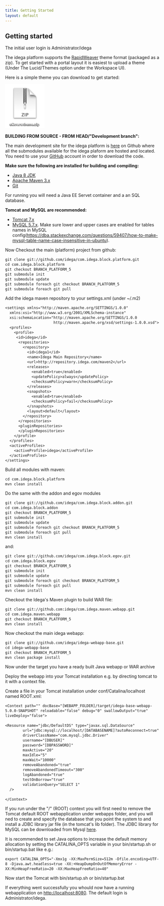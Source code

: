 ```yaml
---
title: Getting Started
layout: default
---
```


Getting started
---------------

The initial user login is Administrator/idega

The idega platform supports the [RapidWeaver](http://www.realmacsoftware.com/rapidweaver/) theme format (packaged as a zip).
To get started with a portal layout it is easiest to upload a theme (Under The Lucid/Themes option under the Workspace UI).

Here is a simple theme you can download to get started: 

<a href="https://github.com/idega/eGov.rwtheme/blob/master/src/eGov.rwtheme.zip?raw=true"><img style="width: 128px;" src="images/egovthemeicon.png"/></a>

**BUILDING FROM SOURCE - FROM HEAD/"Development branch":**

The main development site for the idega platform is [here](http://github.com/idega) on Github where all the submodules available for the idega plaform are hosted and located. You need to use your [GitHub](https://github.com/) account in order to download the code.

**Make sure the following are installed for building and compiling:**

 * [Java 8 JDK](https://www.java.com/en/download/)
 * [Apache Maven 3.x](https://maven.apache.org/download.cgi)
 * [Git](http://www.git-scm.org)

For running you will need a Java EE Servet container and a an SQL database.

**Tomcat and MySQL are recommended:**

 * [Tomcat 7.x](https://tomcat.apache.org) 
 * [MySQL 5.7.x](https://www.mysql.com). Make sure lower and upper cases are enabled for tables names in MySQL config(https://dba.stackexchange.com/questions/59407/how-to-make-mysql-table-name-case-insensitive-in-ubuntu).

Now Checkout the main (platform) project from github:

	git clone git://github.com/idega/com.idega.block.platform.git
	cd com.idega.block.platform
	git checkout BRANCH_PLATFORM_5
	git submodule init
	git submodule update
	git submodule foreach git checkout BRANCH_PLATFORM_5
	git submodule foreach git pull

Add the idega maven repository to your settings.xml (under ~/.m2)

	<settings xmlns="http://maven.apache.org/SETTINGS/1.0.0"
	  xmlns:xsi="http://www.w3.org/2001/XMLSchema-instance"
	  xsi:schemaLocation="http://maven.apache.org/SETTINGS/1.0.0
	                      http://maven.apache.org/xsd/settings-1.0.0.xsd">
	  <profiles>
	    <profile>
	     <id>idega</id>
	      <repositories>
	        <repository>
	          <id>idega1</id>
	          <name>Idega Main Repository</name>
	          <url>http://repository.idega.com/maven2</url>
	          <releases>
	            <enabled>true</enabled>
	            <updatePolicy>always</updatePolicy>
	            <checksumPolicy>warn</checksumPolicy>
	          </releases>
	          <snapshots>
	            <enabled>true</enabled>
	            <checksumPolicy>fail</checksumPolicy>
	          </snapshots>
	          <layout>default</layout>
	        </repository>
	      </repositories>
	      <pluginRepositories>
	      </pluginRepositories>
	    </profile>
	  </profiles>
	  <activeProfiles>
	    <activeProfile>idega</activeProfile>
	  </activeProfiles>
	</settings>


Build all modules with maven:

	cd com.idega.block.platform
	mvn clean install
	
	
Do the same with the addon and egov modules

	git clone git://github.com/idega/com.idega.block.addon.git
	cd com.idega.block.addon
	git checkout BRANCH_PLATFORM_5
	git submodule init
	git submodule update
	git submodule foreach git checkout BRANCH_PLATFORM_5
	git submodule foreach git pull
	mvn clean install
	
and:

	git clone git://github.com/idega/com.idega.block.egov.git
	cd com.idega.block.egov
	git checkout BRANCH_PLATFORM_5
	git submodule init
	git submodule update
	git submodule foreach git checkout BRANCH_PLATFORM_5
	git submodule foreach git pull
	mvn clean install

Checkout the Idega's Maven plugin to build WAR file:

	git clone git://github.com:idega/com.idega.maven.webapp.git
	cd com.idega.maven.webapp
	git checkout BRANCH_PLATFORM_5
	mvn clean install
	
Now checkout the main idega webapp:

	git clone git://github.com/idega/idega-webapp-base.git
	cd idega-webapp-base
	git checkout BRANCH_PLATFORM_5
	mvn clean package install
	
Now under the target you have a ready built Java webapp or WAR archive

Deploy the webapp into your Tomcat installation e.g. by directing tomcat to it with a context file.

Create a file in your Tomcat installation under conf/Catalina/localhost named ROOT.xml:

	<Context path="" docBase="[WEBAPP_FOLDER]/target/idega-base-webapp-5.0.0-SNAPSHOT" reloadable="false" debug="0" swallowOutput="true" liveDeploy="false">
	
	<Resource name="jdbc/DefaultDS" type="javax.sql.DataSource"
	        url="jdbc:mysql://localhost/[DATABASENAME]?autoReconnect=true"
	        driverClassName="com.mysql.jdbc.Driver"
	        username="[DBUSER]"
	        password="[DBPASSWORD]"
	        maxActive="20"
	        maxIdle="5"
	        maxWait="10000"
	        removeAbandoned="true"
	        removeAbandonedTimeout="300"
	        logAbandoned="true"
	        testOnBorrow="true"
	        validationQuery="SELECT 1"
	  />
	
	</Context>


If you run under the "/" (ROOT) context you will first need to remove the Tomcat default ROOT webapplication under webapps folder, and you will ned to create and specify the database that you point the system to and install a JDBC library jar file (in the tomcat's lib folder). The JDBC library for MySQL can be downloaded from Mysql [here](http://dev.mysql.com/downloads/connector/j/).

It is recommended to set Java options to increase the default memory allocation by setting the CATALINA_OPTS variable in your bin/startup.sh or bin/startup.bat like e.g.:

	export CATALINA_OPTS="-Xmx1g -XX:MaxPermSize=512m -Dfile.encoding=UTF-8 -Djava.awt.headless=true -XX:+HeapDumpOnOutOfMemoryError -XX:MinHeapFreeRatio=20 -XX:MaxHeapFreeRatio=40"

Now start the Tomcat with bin/startup.sh or bin/startup.bat

If everything went successfully you whould now have a running webapplication on [http://localhost:8080](http://localhost:8080).
The default login is Administrator/idega.

